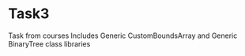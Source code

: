 # Task3
Task from courses Includes Generic CustomBoundsArray and Generic BinaryTree class libraries
